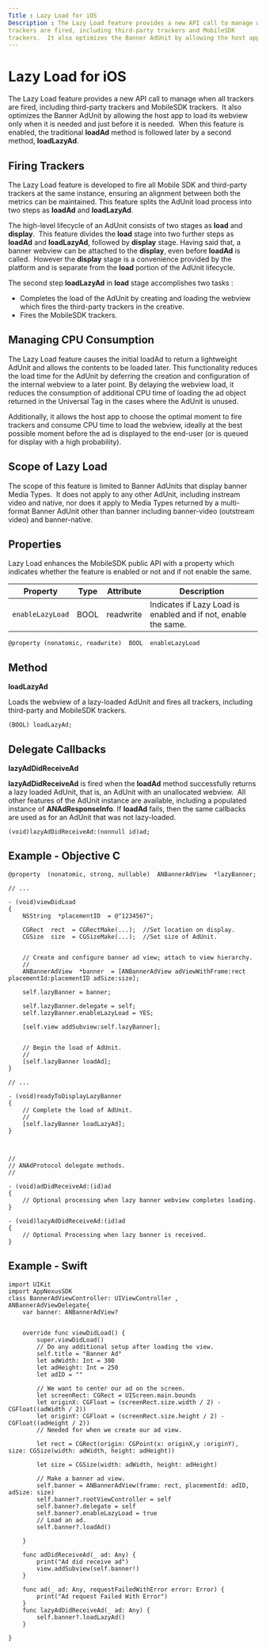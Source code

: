 ```yaml
---
Title : Lazy Load for iOS
Description : The Lazy Load feature provides a new API call to manage when all
trackers are fired, including third-party trackers and MobileSDK
trackers.  It also optimizes the Banner AdUnit by allowing the host app
---
```



# Lazy Load for iOS



The Lazy Load feature provides a new API call to manage when all
trackers are fired, including third-party trackers and MobileSDK
trackers.  It also optimizes the Banner AdUnit by allowing the host app
to load its webview only when it is needed and just before it is
needed.  When this feature is enabled, the traditional **loadAd** method
is followed later by a second method, **loadLazyAd**.



## Firing Trackers

The Lazy Load feature is developed to fire all Mobile SDK and
third-party trackers at the same instance, ensuring an alignment between
both the metrics can be maintained. This feature splits the AdUnit load
process into two steps as **loadAd** and **loadLazyAd**. 

The high-level lifecycle of an AdUnit consists of two stages as **load**
and **display**.  This feature divides the **load** stage into two
further steps as **loadAd** and **loadLazyAd**, followed by **display**
stage. Having said that, a banner webview can be attached to the
**display**, even before **loadAd** is called.  However the **display**
stage is a convenience provided by the platform and is separate from the
**load** portion of the AdUnit lifecycle.

The second step **loadLazyAd** in **load** stage accomplishes two tasks
:

- Completes the load of the AdUnit by creating and loading the webview
  which fires the third-party trackers in the creative.
- Fires the MobileSDK trackers.





## Managing CPU Consumption 

The Lazy Load feature causes the initial loadAd to return a lightweight
AdUnit and allows the contents to be loaded later. This functionality
reduces the load time for the AdUnit by deferring the creation and
configuration of the internal webview to a later point. By delaying the
webview load, it reduces the consumption of additional CPU time of
loading the ad object returned in the Universal Tag in the cases where
the AdUnit is unused.

Additionally, it allows the host app to choose the optimal moment to
fire trackers and consume CPU time to load the webview, ideally at the
best possible moment before the ad is displayed to the end-user (or is
queued for display with a high probability).





## Scope of Lazy Load

The scope of this feature is limited to Banner AdUnits that display
banner Media Types.  It does not apply to any other AdUnit, including
instream video and native, nor does it apply to Media Types returned by
a multi-format Banner AdUnit other than banner including banner-video
(outstream video) and banner-native. 





## Properties

Lazy Load enhances the MobileSDK public API with a property which
indicates whether the feature is enabled or not and if not enable the
same.

<table class="table">
<thead class="thead">
<tr class="header row">
<th id="ID-00002dbe__entry__1" class="entry">Property</th>
<th id="ID-00002dbe__entry__2" class="entry">Type</th>
<th id="ID-00002dbe__entry__3" class="entry">Attribute</th>
<th id="ID-00002dbe__entry__4" class="entry">Description</th>
</tr>
</thead>
<tbody class="tbody">
<tr class="odd row">
<td class="entry" headers="ID-00002dbe__entry__1"><code
class="ph codeph">enableLazyLoad</code></td>
<td class="entry" headers="ID-00002dbe__entry__2">BOOL</td>
<td class="entry" headers="ID-00002dbe__entry__3">readwrite</td>
<td class="entry" headers="ID-00002dbe__entry__4">Indicates if Lazy Load
is enabled and if not, enable the same.</td>
</tr>
</tbody>
</table>

``` pre
@property (nonatomic, readwrite)  BOOL  enableLazyLoad
```





## Method

**loadLazyAd**

Loads the webview of a lazy-loaded AdUnit and fires all trackers,
including third-party and MobileSDK trackers.  

``` pre
(BOOL) loadLazyAd;
```





## Delegate Callbacks 

**lazyAdDidReceiveAd**

**lazyAdDidReceiveAd** is fired when the **loadAd** method successfully
returns a lazy loaded AdUnit, that is, an AdUnit with an unallocated
webview.  All other features of the AdUnit instance are available,
including a populated instance of **ANAdResponseInfo**. If **loadAd**
fails, then the same callbacks are used as for an AdUnit that was not
lazy-loaded.

``` pre
(void)lazyAdDidReceiveAd:(nonnull id)ad;
```





## Example - Objective C

``` pre
@property  (nonatomic, strong, nullable)  ANBannerAdView  *lazyBanner;
 
// ...
 
- (void)viewDidLoad
{
    NSString  *placementID  = @"1234567";
      
    CGRect  rect  = CGRectMake(...);  //Set location on display.
    CGSize  size  = CGSizeMake(...);  //Set size of AdUnit.
 
      
    // Create and configure banner ad view; attach to view hierarchy.
    //
    ANBannerAdView  *banner  = [ANBannerAdView adViewWithFrame:rect placementId:placementID adSize:size];
 
    self.lazyBanner = banner;
 
    self.lazyBanner.delegate = self;
    self.lazyBanner.enableLazyLoad = YES;
 
    [self.view addSubview:self.lazyBanner];
 
 
    // Begin the load of AdUnit.
    //
    [self.lazyBanner loadAd];
}
 
// ...
 
- (void)readyToDisplayLazyBanner
{
    // Complete the load of AdUnit.
    //
    [self.lazyBanner loadLazyAd];
}
 
 
 
//
// ANAdProtocol delegate methods.
//
 
- (void)adDidReceiveAd:(id)ad
{
    // Optional processing when lazy banner webview completes loading.
}
 
- (void)lazyAdDidReceiveAd:(id)ad
{
    // Optional Processing when lazy banner is received.
}
```





## Example - Swift

``` pre
import UIKit
import AppNexusSDK
class BannerAdViewController: UIViewController , ANBannerAdViewDelegate{
    var banner: ANBannerAdView?
    
    
    override func viewDidLoad() {
        super.viewDidLoad()
        // Do any additional setup after loading the view.
        self.title = "Banner Ad"
        let adWidth: Int = 300
        let adHeight: Int = 250
        let adID = ""
        
        // We want to center our ad on the screen.
        let screenRect: CGRect = UIScreen.main.bounds
        let originX: CGFloat = (screenRect.size.width / 2) - CGFloat((adWidth / 2))
        let originY: CGFloat = (screenRect.size.height / 2) - CGFloat((adHeight / 2))
        // Needed for when we create our ad view.
        
        let rect = CGRect(origin: CGPoint(x: originX,y :originY), size: CGSize(width: adWidth, height: adHeight))
        
        let size = CGSize(width: adWidth, height: adHeight)
        
        // Make a banner ad view.
        self.banner = ANBannerAdView(frame: rect, placementId: adID, adSize: size)
        self.banner?.rootViewController = self
        self.banner?.delegate = self
        self.banner?.enableLazyLoad = true
        // Load an ad.
        self.banner?.loadAd()
        
    }
    
    func adDidReceiveAd(_ ad: Any) {
        print("Ad did receive ad")
        view.addSubview(self.banner!)
    }
  
    func ad(_ ad: Any, requestFailedWithError error: Error) {
        print("Ad request Failed With Error")
    }
    func lazyAdDidReceiveAd(_ ad: Any) {
        self.banner?.loadLazyAd()
    }
   
}
```







